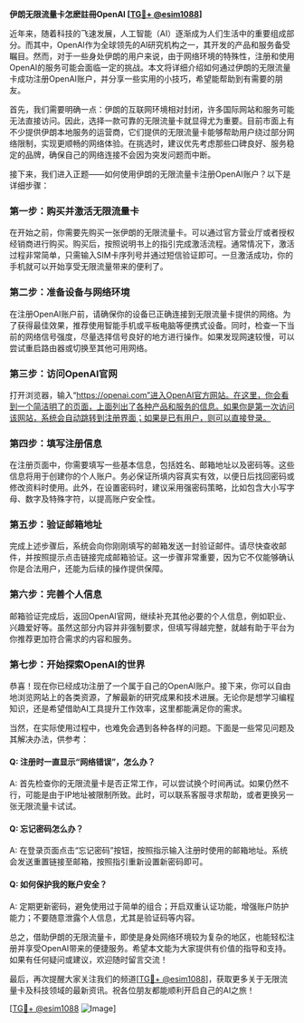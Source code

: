 **伊朗无限流量卡怎麽註冊OpenAI [[TG💪+ @esim1088](https://t.me/s/esim1088)]**

近年来，随着科技的飞速发展，人工智能（AI）逐渐成为人们生活中的重要组成部分。而其中，OpenAI作为全球领先的AI研究机构之一，其开发的产品和服务备受瞩目。然而，对于一些身处伊朗的用户来说，由于网络环境的特殊性，注册和使用OpenAI的服务可能会面临一定的挑战。本文将详细介绍如何通过伊朗的无限流量卡成功注册OpenAI账户，并分享一些实用的小技巧，希望能帮助到有需要的朋友。

首先，我们需要明确一点：伊朗的互联网环境相对封闭，许多国际网站和服务可能无法直接访问。因此，选择一款可靠的无限流量卡就显得尤为重要。目前市面上有不少提供伊朗本地服务的运营商，它们提供的无限流量卡能够帮助用户绕过部分网络限制，实现更顺畅的网络体验。在挑选时，建议优先考虑那些口碑良好、服务稳定的品牌，确保自己的网络连接不会因为突发问题而中断。

接下来，我们进入正题——如何使用伊朗的无限流量卡注册OpenAI账户？以下是详细步骤：

### 第一步：购买并激活无限流量卡

在开始之前，你需要先购买一张伊朗的无限流量卡。可以通过官方营业厅或者授权经销商进行购买。购买后，按照说明书上的指引完成激活流程。通常情况下，激活过程非常简单，只需输入SIM卡序列号并通过短信验证即可。一旦激活成功，你的手机就可以开始享受无限流量带来的便利了。

### 第二步：准备设备与网络环境

在注册OpenAI账户前，请确保你的设备已正确连接到无限流量卡提供的网络。为了获得最佳效果，推荐使用智能手机或平板电脑等便携式设备。同时，检查一下当前的网络信号强度，尽量选择信号良好的地方进行操作。如果发现网速较慢，可以尝试重启路由器或切换至其他可用网络。

### 第三步：访问OpenAI官网

打开浏览器，输入“https://openai.com”进入OpenAI官方网站。在这里，你会看到一个简洁明了的页面，上面列出了各种产品和服务的信息。如果你是第一次访问该网站，系统会自动跳转到注册界面；如果是已有用户，则可以直接登录。

### 第四步：填写注册信息

在注册页面中，你需要填写一些基本信息，包括姓名、邮箱地址以及密码等。这些信息将用于创建你的个人账户。务必保证所填内容真实有效，以便日后找回密码或修改资料时使用。此外，在设置密码时，建议采用强密码策略，比如包含大小写字母、数字及特殊字符，以提高账户安全性。

### 第五步：验证邮箱地址

完成上述步骤后，系统会向你刚刚填写的邮箱发送一封验证邮件。请尽快查收邮件，并按照提示点击链接完成邮箱验证。这一步骤非常重要，因为它不仅能够确认你是合法用户，还能为后续的操作提供保障。

### 第六步：完善个人信息

邮箱验证完成后，返回OpenAI官网，继续补充其他必要的个人信息，例如职业、兴趣爱好等。虽然这部分内容并非强制要求，但填写得越完整，就越有助于平台为你推荐更加符合需求的内容和服务。

### 第七步：开始探索OpenAI的世界

恭喜！现在你已经成功注册了一个属于自己的OpenAI账户。接下来，你可以自由地浏览网站上的各类资源，了解最新的研究成果和技术进展。无论你是想学习编程知识，还是希望借助AI工具提升工作效率，这里都能满足你的需求。

当然，在实际使用过程中，也难免会遇到各种各样的问题。下面是一些常见问题及其解决办法，供参考：

#### Q: 注册时一直显示“网络错误”，怎么办？

A: 首先检查你的无限流量卡是否正常工作，可以尝试换个时间再试。如果仍然不行，可能是由于IP地址被限制所致。此时，可以联系客服寻求帮助，或者更换另一张无限流量卡试试。

#### Q: 忘记密码怎么办？

A: 在登录页面点击“忘记密码”按钮，按照指示输入注册时使用的邮箱地址。系统会发送重置链接至邮箱，按照指引重新设置新密码即可。

#### Q: 如何保护我的账户安全？

A: 定期更新密码，避免使用过于简单的组合；开启双重认证功能，增强账户防护能力；不要随意泄露个人信息，尤其是验证码等内容。

总之，借助伊朗的无限流量卡，即使是身处网络环境较为复杂的地区，也能轻松注册并享受OpenAI带来的便捷服务。希望本文能为大家提供有价值的指导和支持。如果有任何疑问或建议，欢迎随时留言交流！

最后，再次提醒大家关注我们的频道[[TG💪+ @esim1088](https://t.me/s/esim1088)]，获取更多关于无限流量卡及科技领域的最新资讯。祝各位朋友都能顺利开启自己的AI之旅！

[[TG💪+ @esim1088](https://t.me/s/esim1088) ![Image](https://i.postimg.cc/4NQfJmqS/Snipaste-2025-05-13-00-14-12.png)]